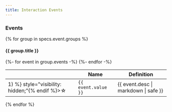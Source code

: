 ```yaml
---
title: Interaction Events
---
```


### Events

{% for group in specs.event.groups %}
#### {{ group.title }}
<table class="table">
  <thead>
    <tr>
      <th scope="col"></th>
      <th scope="col">Name</th>
      <th scope="col">Definition</th>
    </tr>
  </thead>
  <tbody>
  {%- for event in group.events -%}
    <tr>
      <td><span class="symbol"{% if (event.tier > 1) %} style="visibility: hidden;"{% endif %}>&#9734;</span></td>
      <td><code>{{ event.value }}</code></td>
      <td>{{ event.desc | markdown | safe }}</td>
    </tr>
  {%- endfor -%}
  </tbody>
</table>
{% endfor %}
